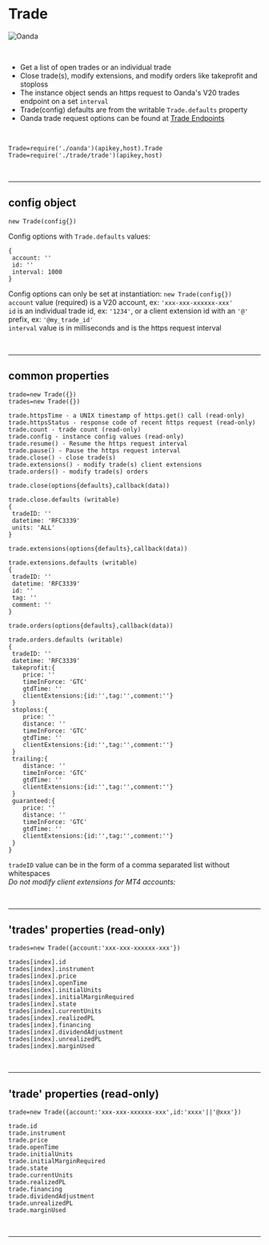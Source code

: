 # **Trade** 

![Oanda](https://img.shields.io/badge/oanda%20api-v20-blue)

<br/>

- Get a list of open trades or an individual trade
- Close trade(s), modify extensions, and modify orders like takeprofit and stoploss
- The instance object sends an https request to Oanda's V20 trades endpoint on a set `interval`
- Trade(config) defaults are from the writable `Trade.defaults` property
- Oanda trade request options can be found at [Trade Endpoints](https://developer.oanda.com/rest-live-v20/trade-ep/)

<br/>

`Trade=require('./oanda')(apikey,host).Trade`<br/>
`Trade=require('./trade/trade')(apikey,host)`

<br/>

---

config object 
-

`new Trade(config{})`<br/>

Config options with `Trade.defaults` values:<br/>

```
{
 account: ''
 id: ''
 interval: 1000
}
```

Config options can only be set at instantiation: `new Trade(config{})`<br/>
`account` value (required) is a V20 account, ex: `'xxx-xxx-xxxxxx-xxx'`<br/>
`id` is an individual trade id, ex: `'1234'`, or a client extension id with an `'@'` prefix, ex: `'@my_trade_id'`<br/>
`interval` value is in milliseconds and is the https request interval<br/>

<br/>

---

common properties
-

```
trade=new Trade({})
trades=new Trade({})

trade.httpsTime - a UNIX timestamp of https.get() call (read-only)
trade.httpsStatus - response code of recent https request (read-only)
trade.count - trade count (read-only)
trade.config - instance config values (read-only)
trade.resume() - Resume the https request interval
trade.pause() - Pause the https request interval
trade.close() - close trade(s)
trade.extensions() - modify trade(s) client extensions
trade.orders() - modify trade(s) orders
```
```
trade.close(options{defaults},callback(data))

trade.close.defaults (writable)
{
 tradeID: ''
 datetime: 'RFC3339'
 units: 'ALL'
}
```
```
trade.extensions(options{defaults},callback(data))

trade.extensions.defaults (writable)
{
 tradeID: ''
 datetime: 'RFC3339'
 id: ''
 tag: ''
 comment: ''
}
```
```
trade.orders(options{defaults},callback(data))

trade.orders.defaults (writable)
{
 tradeID: ''
 datetime: 'RFC3339'
 takeprofit:{
    price: ''
    timeInForce: 'GTC'
    gtdTime: ''
    clientExtensions:{id:'',tag:'',comment:''}
 }
 stoploss:{
    price: ''
    distance: ''
    timeInForce: 'GTC'
    gtdTime: ''
    clientExtensions:{id:'',tag:'',comment:''}
 }
 trailing:{
    distance: ''
    timeInForce: 'GTC'
    gtdTime: ''
    clientExtensions:{id:'',tag:'',comment:''}
 }
 guaranteed:{
    price: ''
    distance: ''
    timeInForce: 'GTC'
    gtdTime: ''
    clientExtensions:{id:'',tag:'',comment:''}
 }
}
```

`tradeID` value can be in the form of a comma separated list without whitespaces</br>
*Do not modify client extensions for MT4 accounts:*</br>

<br/>

---

'trades' properties (read-only)
-

```
trades=new Trade({account:'xxx-xxx-xxxxxx-xxx'})

trades[index].id
trades[index].instrument
trades[index].price
trades[index].openTime
trades[index].initialUnits
trades[index].initialMarginRequired
trades[index].state
trades[index].currentUnits
trades[index].realizedPL
trades[index].financing
trades[index].dividendAdjustment
trades[index].unrealizedPL
trades[index].marginUsed
```

<br/>

---

'trade' properties (read-only)
-

```
trade=new Trade({account:'xxx-xxx-xxxxxx-xxx',id:'xxxx'||'@xxx'})

trade.id
trade.instrument
trade.price
trade.openTime
trade.initialUnits
trade.initialMarginRequired
trade.state
trade.currentUnits
trade.realizedPL
trade.financing
trade.dividendAdjustment
trade.unrealizedPL
trade.marginUsed
```

<br/>


---